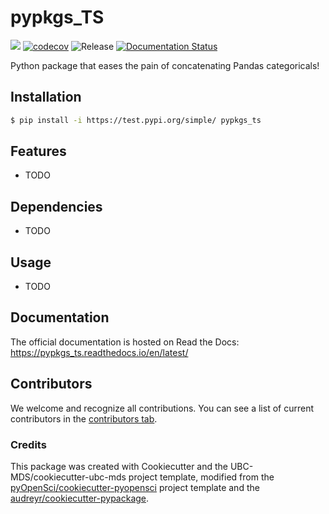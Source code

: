 # pypkgs_TS 

![](https://github.com/tanmaysharma19/pypkgs_ts/workflows/build/badge.svg) [![codecov](https://codecov.io/gh/tanmaysharma19/pypkgs_ts/branch/main/graph/badge.svg)](https://codecov.io/gh/tanmaysharma19/pypkgs_ts) ![Release](https://github.com/tanmaysharma19/pypkgs_ts/workflows/Release/badge.svg) [![Documentation Status](https://readthedocs.org/projects/pypkgs_ts/badge/?version=latest)](https://pypkgs_ts.readthedocs.io/en/latest/?badge=latest)

Python package that eases the pain of concatenating Pandas categoricals!

## Installation

```bash
$ pip install -i https://test.pypi.org/simple/ pypkgs_ts
```

## Features

- TODO

## Dependencies

- TODO

## Usage

- TODO

## Documentation

The official documentation is hosted on Read the Docs: https://pypkgs_ts.readthedocs.io/en/latest/

## Contributors

We welcome and recognize all contributions. You can see a list of current contributors in the [contributors tab](https://github.com/tanmaysharma19/pypkgs_ts/graphs/contributors).

### Credits

This package was created with Cookiecutter and the UBC-MDS/cookiecutter-ubc-mds project template, modified from the [pyOpenSci/cookiecutter-pyopensci](https://github.com/pyOpenSci/cookiecutter-pyopensci) project template and the [audreyr/cookiecutter-pypackage](https://github.com/audreyr/cookiecutter-pypackage).
